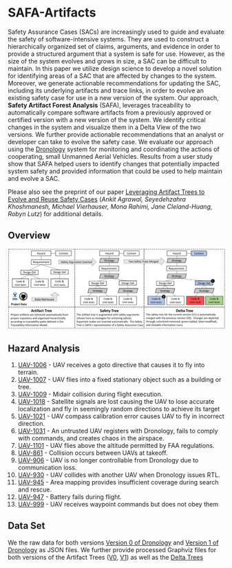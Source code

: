 # SAFA-Artifacts
Safety Assurance Cases (SACs) are increasingly used to guide and evaluate the safety of software-intensive systems. They are used to construct a hierarchically organized set of claims, arguments, and evidence in order to provide a structured argument that a system is safe for use. However, as the size of the system evolves and grows in size, a SAC can be difficult to maintain.  In this paper we utilize design science to develop a novel solution for identifying areas of a SAC that are affected by changes to the system. Moreover, we generate actionable recommendations for updating the SAC, including its underlying artifacts and trace links, in order to evolve an existing safety case for use in a new version of the system.  Our approach, **Safety Artifact Forest Analysis** (SAFA), leverages traceability to automatically compare software artifacts from a previously approved or certified version with a new version of the system. We identify critical changes in the system and visualize them in a Delta View of the two versions. We further provide  actionable recommendations that an analyst or developer can take to evolve the safety case. We evaluate our approach using the [Dronology](http://www.dronology.info) system for monitoring and coordinating the actions of cooperating, small Unmanned Aerial Vehicles. Results from a user study show that SAFA helped users to identify changes that potentially impacted system safety and provided information that could be used to help maintain and evolve a SAC. 

Please also see the preprint of our paper [Leveraging Artifact Trees to Evolve and Reuse Safety Cases](icse_19_safa_preprint.pdf)
(*Ankit Agrawal, Seyedehzahra Khoshmanesh, Michael Vierhauser, Mona Rahimi, Jane Cleland-Huang, Robyn Lutz*)
for additional details.

## Overview

![SAFA Approach](/SAFA_process.png)


## Hazard Analysis

1.  [UAV-1006](/UAV-1006.md) - UAV receives a goto directive that causes it to fly into terrain.
2.  [UAV-1007](/UAV-1007.md) - UAV flies into a fixed stationary object such as a building or tree.
3.  [UAV-1009](/UAV-1009.md) - Midair collision during flight execution.
4.  [UAV-1018](/UAV-1018.md) - Satellite signals are lost causing the UAV to lose accurate localization and fly in seemingly                                  random directions to achieve its target
5.  [UAV-1021](/UAV-1021.md) - UAV compass calibration error causes UAV to fly in incorrect direction.
6.  [UAV-1031](/UAV-1031.md) - An untrusted UAV registers with Dronology, fails to comply with commands, and creates chaos in                                the airspace.
7.  [UAV-1101](/UAV-1101.md) - UAV flies above the altitude permitted by FAA regulations.
8.  [UAV-861](/UAV-861.md)   - Collision occurs between UAVs at takeoff.
9.  [UAV-906](/UAV-906.md)   - UAV is no longer controllable from Dronology due to communication loss.
10. [UAV-930](/UAV-930.md)   - UAV collides with another UAV when Dronology issues RTL. 
11. [UAV-945](/UAV-945.md)   - Area mapping provides insufficient coverage during search and rescue.
12. [UAV-947](/UAV-947.md)   - Battery fails during flight.
13. [UAV-999](/UAV-999.md)   - UAV receives waypoint commands but does not obey them


## Data Set

We the raw data for both versions  [Version 0 of Dronology](/V0-simplified.json) and  [Version 1 of Dronology](/V1-simplified.json) as JSON files. 
We further provide processed Graphviz files for both versions of the Artifact Trees ([V0](/V0_raw_artifacts_GraphvizFiles), [V1](/V1_raw_artifacts_GraphvizFiles)) as well as the [Delta Trees](/Delta_gvFiles)


